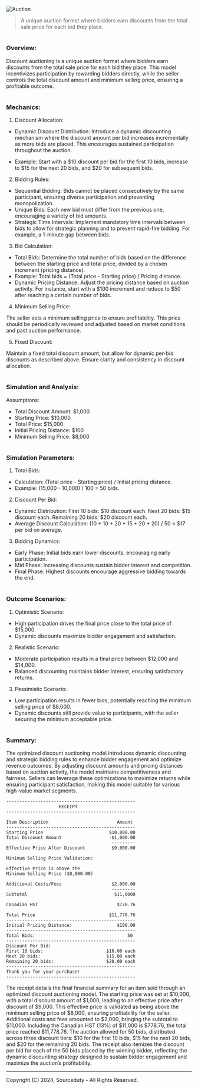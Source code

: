 ![Auction](https://github.com/sourceduty/Discount_Auctioning/assets/123030236/0b0a20cd-5c94-4c22-9b87-74c930e561ea)

> A unique auction format where bidders earn discounts from the total sale price for each bid they place.

#
### Overview:

Discount auctioning is a unique auction format where bidders earn discounts from the total sale price for each bid they place. This model incentivizes participation by rewarding bidders directly, while the seller controls the total discount amount and minimum selling price, ensuring a profitable outcome.

#
### Mechanics:

1. Discount Allocation:

- Dynamic Discount Distribution: Introduce a dynamic discounting mechanism where the discount amount per bid increases incrementally as more bids are placed. This encourages sustained participation throughout the auction.

- Example: Start with a $10 discount per bid for the first 10 bids, increase to $15 for the next 20 bids, and $20 for subsequent bids.

2. Bidding Rules:

- Sequential Bidding:
Bids cannot be placed consecutively by the same participant, ensuring diverse participation and preventing monopolization.
 - Unique Bids:
Each new bid must differ from the previous one, encouraging a variety of bid amounts.
 - Strategic Time Intervals:
Implement mandatory time intervals between bids to allow for strategic planning and to prevent rapid-fire bidding. For example, a 1-minute gap between bids.

3. Bid Calculation:

- Total Bids:
Determine the total number of bids based on the difference between the starting price and total price, divided by a chosen increment (pricing distance).
- Example: Total bids = (Total price - Starting price) / Pricing distance.
- Dynamic Pricing Distance:
Adjust the pricing distance based on auction activity. For instance, start with a $100 increment and reduce to $50 after reaching a certain number of bids.

4. Minimum Selling Price:

The seller sets a minimum selling price to ensure profitability. This price should be periodically reviewed and adjusted based on market conditions and past auction performance.

5. Fixed Discount:

Maintain a fixed total discount amount, but allow for dynamic per-bid discounts as described above. Ensure clarity and consistency in discount allocation.

#
### Simulation and Analysis:

Assumptions:

- Total Discount Amount: $1,000
- Starting Price: $10,000
- Total Price: $15,000
- Initial Pricing Distance: $100
- Minimum Selling Price: $8,000

#
### Simulation Parameters:

1. Total Bids:

- Calculation: (Total price - Starting price) / Initial pricing distance.
- Example: (15,000 - 10,000) / 100 = 50 bids.

2. Discount Per Bid:

- Dynamic Distribution:
First 10 bids: $10 discount each.
Next 20 bids: $15 discount each.
Remaining 20 bids: $20 discount each.
- Average Discount Calculation:
(10 * 10 + 20 * 15 + 20 * 20) / 50 = $17 per bid on average.

3. Bidding Dynamics:

- Early Phase: Initial bids earn lower discounts, encouraging early participation.
- Mid Phase: Increasing discounts sustain bidder interest and competition.
- Final Phase: Highest discounts encourage aggressive bidding towards the end.

#
### Outcome Scenarios:

1. Optimistic Scenario:

- High participation drives the final price close to the total price of $15,000.
- Dynamic discounts maximize bidder engagement and satisfaction.

2. Realistic Scenario:

- Moderate participation results in a final price between $12,000 and $14,000.
- Balanced discounting maintains bidder interest, ensuring satisfactory returns.

3. Pessimistic Scenario:

- Low participation results in fewer bids, potentially reaching the minimum selling price of $8,000.
- Dynamic discounts still provide value to participants, with the seller securing the minimum acceptable price.

#
### Summary:

The optimized discount auctioning model introduces dynamic discounting and strategic bidding rules to enhance bidder engagement and optimize revenue outcomes. By adjusting discount amounts and pricing distances based on auction activity, the model maintains competitiveness and fairness. Sellers can leverage these optimizations to maximize returns while ensuring participant satisfaction, making this model suitable for various high-value market segments.

```
-------------------------------------------------
                    RECEIPT
-------------------------------------------------

Item Description                          Amount
-------------------------------------------------
Starting Price                         $10,000.00
Total Discount Amount                  -$1,000.00
                                        ---------
Effective Price After Discount          $9,000.00

Minimum Selling Price Validation:

Effective Price is above the
Minimum Selling Price ($8,000.00)

Additional Costs/Fees                   $2,000.00
                                        ---------
Subtotal                                 $11,0000

Canadian HST                              $778.76

Total Price                            $11,778.76
-------------------------------------------------
Initial Pricing Distance:                 $100.00
-------------------------------------------------
Total Bids:                                   50
-------------------------------------------------
Discount Per Bid:
First 10 bids:                        $10.00 each
Next 20 bids:                         $15.00 each
Remaining 20 bids:                    $20.00 each
-------------------------------------------------
Thank you for your purchase!
-------------------------------------------------
```

The receipt details the final financial summary for an item sold through an optimized discount auctioning model. The starting price was set at $10,000, with a total discount amount of $1,000, leading to an effective price after discount of $9,000. This effective price is validated as being above the minimum selling price of $8,000, ensuring profitability for the seller. Additional costs and fees amounted to $2,000, bringing the subtotal to $11,000. Including the Canadian HST (13%) of $11,000 is $778.76, the total price reached $11,778.76. The auction allowed for 50 bids, distributed across three discount tiers: $10 for the first 10 bids, $15 for the next 20 bids, and $20 for the remaining 20 bids. The receipt also itemizes the discount per bid for each of the 50 bids placed by the winning bidder, reflecting the dynamic discounting strategy designed to sustain bidder engagement and maximize the auction’s profitability.

***
Copyright (C) 2024, Sourceduty - All Rights Reserved.
